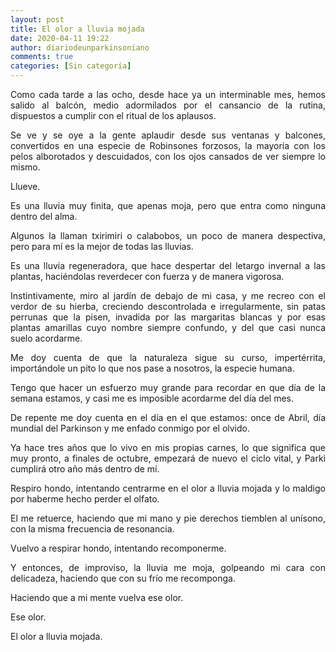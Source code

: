 ```yaml
---
layout: post
title: El olor a lluvia mojada
date: 2020-04-11 19:22
author: diariodeunparkinsoniano
comments: true
categories: [Sin categoría]
---
```

<p style="text-align:justify;">Como cada tarde a las ocho, desde hace ya un interminable mes, hemos salido al balcón, medio adormilados por el cansancio de la rutina, dispuestos a cumplir con el ritual de los aplausos.</p>
<p style="text-align:justify;">Se ve y se oye a la gente aplaudir desde sus ventanas y balcones, convertidos en una especie de Robinsones forzosos, la mayoría con los pelos alborotados y descuidados, con los ojos cansados de ver siempre lo mismo.</p>
<p style="text-align:justify;">Llueve.</p>
<p style="text-align:justify;">Es una lluvia muy finita, que apenas moja, pero que entra como ninguna dentro del alma.</p>
<p style="text-align:justify;">Algunos la llaman txirimiri o calabobos, un poco de manera despectiva, pero para mí es la mejor de todas las lluvias.</p>
<p style="text-align:justify;">Es una lluvia regeneradora, que hace despertar del letargo invernal a las plantas, haciéndolas reverdecer con fuerza y de manera vigorosa.</p>
<p style="text-align:justify;">Instintivamente, miro al jardín de debajo de mi casa, y me recreo con el verdor de su hierba, creciendo descontrolada e irregularmente, sin patas perrunas que la pisen, invadida por las margaritas blancas y por esas plantas amarillas cuyo nombre siempre confundo, y del que casi nunca suelo acordarme.</p>
<p style="text-align:justify;">Me doy cuenta de que la naturaleza sigue su curso, impertérrita, importándole un pito lo que nos pase a nosotros, la especie humana.</p>
<p style="text-align:justify;">Tengo que hacer un esfuerzo muy grande para recordar en que día de la semana estamos, y casi me es imposible acordarme del día del mes.</p>
<p style="text-align:justify;">De repente me doy cuenta en el día en el que estamos: once de Abril, día mundial del Parkinson y me enfado conmigo por el olvido.</p>
<p style="text-align:justify;">Ya hace tres años que lo vivo en mis propias carnes, lo que significa que muy pronto, a finales de octubre, empezará de nuevo el ciclo vital, y Parki cumplirá otro año más dentro de mí.</p>
<p style="text-align:justify;">Respiro hondo, intentando centrarme en el olor a lluvia mojada y lo maldigo por haberme hecho perder el olfato.</p>
<p style="text-align:justify;">El me retuerce, haciendo que mi mano y pie derechos tiemblen al unísono, con la misma frecuencia de resonancia.</p>
<p style="text-align:justify;">Vuelvo a respirar hondo, intentando recomponerme.</p>
<p style="text-align:justify;">Y entonces, de improviso, la lluvia me moja, golpeando mi cara con delicadeza, haciendo que con su frío me recomponga.</p>
<p style="text-align:justify;">Haciendo que a mi mente vuelva ese olor.</p>
<p style="text-align:justify;">Ese olor.</p>
<p style="text-align:justify;">El olor a lluvia mojada.</p>
<p style="text-align:justify;"></p>
